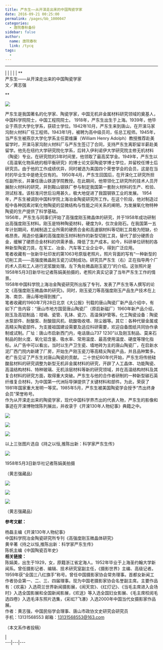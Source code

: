 ```yaml
---
title: 严东生——从开滦走出来的中国陶瓷学家
date: 2016-09-21 00:25:00
permalink: /pages/bb_1000047
categories: 
  - 唐院春秋备份
sidebar: false
author: 
  name: 唐院春秋
  link: /tycq
tags: 
  - 
---
```


* * *

  
|  |  |  |  |  **  
严东生——从开滦走出来的中国陶瓷学家  
文／黄志强  
  
**

![](/pic/img1.ph.126.net_BTmSrn0DYNaLgyWWVo0PLg==_6631526262050120050.jpg)

严东生是我国著名的化学家、陶瓷学家，中国无机非金属材料研究领域的奠基人，中国科学院院士，中国工程院院士。
1918年，严东生出生于上海。1939年，他毕业于燕京大学化学系，获硕士学位。1942年10月，严东生来到唐山，在开滦马家沟耐火材料厂任工程师。1943年1月，被聘为高中级员司，任总工程师。1945年，当严东生被燕京大学化学系主任窦维廉（William
Henry
Adolph）教授推荐赴美留学时，开滦马家沟耐火材料厂与严东生签订了合同，支持严东生离职留半薪赴美留学。他先在纽约大学研究院化学系，后转入伊利诺伊大学研究院主修无机材料（陶瓷）专业。在研究院的3年时间里，他领取了最高奖学金。1949年，严东生以《高温氧化物系统的相平衡研究》的博士论文获陶瓷学博士学位，并留校任博士后研究员。由于他的工作成绩优异，同时被选为美国四个荣誉学会的会员，这是在当时的毕业生中是绝无仅有的。
1950年4月，严东生回国后，在开滦化工研究所担任副所长，并兼任唐山铁道学院教授。在此期间，他带领化工研究所的技术人员开展耐火材料的研究，并到鞍山钢铁厂参与制定我国第一套耐火材料的生产、检验、测试标准。该标准问世后沿用甚久，极大地促进了我国钢铁工业的发展。
1954年，严东生被调到中国科学院上海冶金陶瓷研究所工作。在这个阶段，他对制造过程中各种因素对氧化物陶瓷的显微结构与性能之间关系的阐明，为发展氧化物特种陶瓷的生产提供了科学基础。  
1956年，严东生与同事们开始了高强度刚玉微晶体的研究，并于1958年成功研制出高强度刚玉材料。刚玉是特种陶瓷材料，硬度为9，仅次金刚石。在我国第一五年计划期间，机械制造工业所需的硬质合金和高速钢材料等切削工具极为短缺，价格昂贵。用造价低廉的高强度刚玉材料制作的新型切削工具，替代了部分硬质合金，缓解了硬质合金材料的供需矛盾，降低了生产成本。如今，科研单位研制的各种新型陶瓷刀具，在军工、冶金、汽车等工业企业中，得到广泛应用。  
笔者收藏有一张新华社印发的第1063号原版老照片。照片背面的写有“一种新型的切削工具——高强度微晶刚玉瓷刀试制成功。研究员严东生（右）正在指导两个厂的术人员和工人进行泥浆酸处理。左下角处微晶刚玉瓷刀”的介绍。这张照片是1958年5月3日新华社记者陈娟美拍摄的，老照片真实记录了当年严东生工作的情景。  
1958年中国科学院上海冶金陶瓷研究所出版了专刊，发表了严东生等人撰写的论文《高强度刚玉微晶体的研究》。同时，刚玉瓷刀等高强度刚玉产品生产技术在上海、南京、唐山等地得到推广。  
笔者收藏的1960年7月28日北京《大公报》刊载的唐山陶瓷厂新产品介绍中，有如下广告内容：“唐山市地方国营唐山陶瓷厂（原启新磁厂）1960年新产品介绍，刚玉及高铝制品：坩堝、瓷管、乳钵、瓷刀、高温保护管等。化工陶瓷设备：陶瓷水泵部件、耐酸泵、耐酸鼓风机、硫酸吸收塔、除尘器等。其它：各种代替金属或高精尖陶瓷部件。为支援祖国建设需要及适应科研需要，欢迎自备图纸共同协作承制或试制。厂址：唐山市启新西门内，电话唐山737
1230”以及刚玉制品、莫来石制品的耐火度、氧化铝含量、吸水率、常用温度、最高使用温度、硬度等理化指标。从广告中可以看出，当时以生产卫生瓷、墙地砖为主的唐山陶瓷厂，在启新水泥厂西门院内新建了厂房，开始生产刚玉瓷刀等高精尖陶瓷产品，并且品种繁多。老广告见证了严东生对唐山陶瓷的贡献。
二十世纪60年代开始，严东生将传统硅酸盐材料的研究调整为新型无机非金属材料的研究，开辟了人工晶体、功能陶瓷、高温结构材料、特种玻璃、无机涂层材料等新的研究领域，并在高温结构材料及其复合材料的研究方面，取得重大突破。严东生与他的合作者研制的一种新型碳石英纤维复合材料，为中国第一代洲际导弹提供了关键材料和部件。为此，荣获了1981年国家重大发明一等奖。1985年5月，严东生被美国陶瓷学会授予“杰出终身会员”荣誉称号。  
作为从开滦走出来的陶瓷学家，现代中国科学界杰出的代表人物，严东生的影像和事迹在开滦博物馆陈列展出，并收录于《开滦130年人物纪事》典籍之中。  
  

![](/pic/img1.ph.126.net_pxOSHr0JcHyu0tB9vV3USg==_6631564744957094893.jpg)

![](/pic/img0.ph.126.net_WpIVk5QxjRcJAmFnG3LC0A==_6631789045329175875.jpg)

![](/pic/img0.ph.126.net_ettYPdJw4Zw_fWSKdJlaHQ==_6631590033724545393.jpg)

以上三张图片选自《持之以恒,推陈出新：科学家严东生传》

![](/pic/img0.ph.126.net_wk_E6PpKgg8Vj0jC6uZsDw==_6631565844468722664.jpg)

1958年5月3日新华社记者陈娟美拍摄

（黄志强藏品）

![](/pic/img1.ph.126.net_Tw9Cc2QuKTFPcX9nbbCGXw==_6631530660096642115.jpg)

![](/pic/img2.ph.126.net_YYyiIWvcKhFj1EsDnN0LVg==_6631823130189623996.jpg)

![](/pic/img0.ph.126.net_liMEphGX8P5-SkvrbelBOQ==_6631610924445468147.jpg)

（黄志强藏品）

 **参考文献：**

杨磊主编《开滦130年人物纪事》  
中国科学院冶金陶瓷研究所专刊《高强度刚玉微晶体研究》  
黄辛著《持之以恒,推陈出新：科学家严东生传》  
陈帆主编《中国陶瓷百年史》  
**相关链接：**  
陈娟美，出生于1929，女，原籍浙江省定海人。1952年毕业于上海圣约翰大学新闻系。曾任摄影记者、编辑、技术研究室副主任，《摄影世界》主编、高级记者。1959年获“全国三八红旗手”称号。曾任中国摄影家协会常务理事。首都女新闻工作者协会第一、二、三、四届理事。现为中国老摄影家协会名誉副主席。主要作品有：《欢喜》入选荷兰世界新闻摄影展，《闹天宫》、《红灯记》、《当毛主席进入会场时》入选全国影展和全国新闻影展，《欢送》等入选全国妇女影展、《毛主席校阅毛选四卷》入选毛泽东照片选集，《彩虹?飞瀑》入选2000年中国当代女摄影家作品展。  
作者：黄志强，中国民俗学会理事、唐山市政协文史研究会研究员  
手机：13131568553 邮箱：13131568553@163.com  

  

（本文系作者投稿）

|  
---|---|---